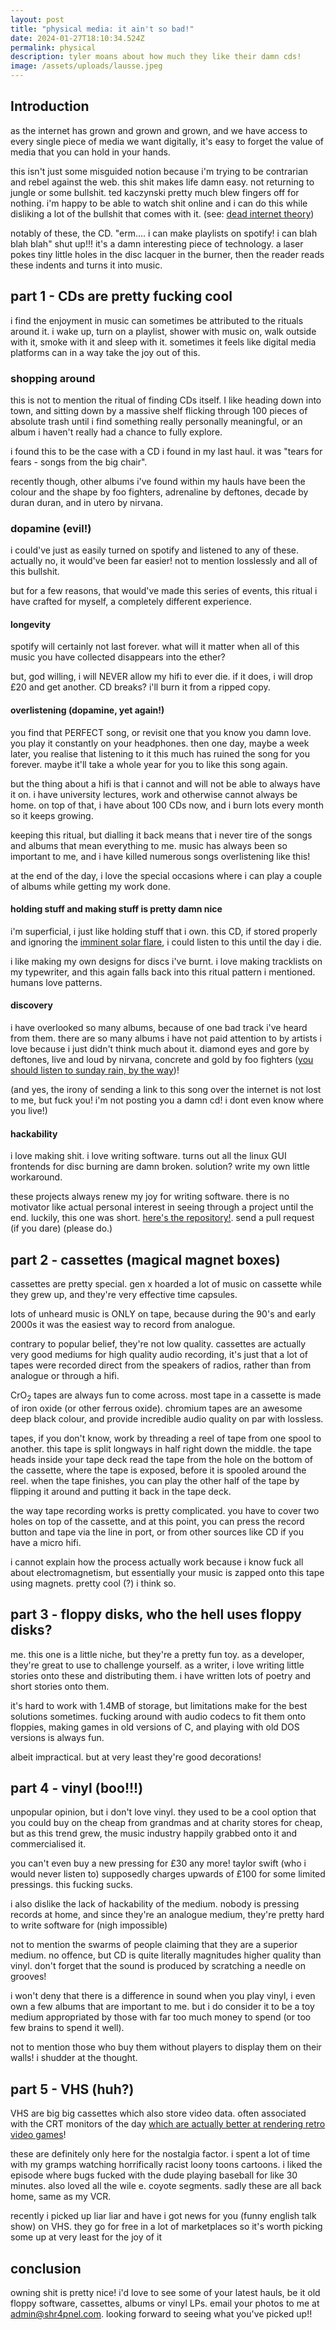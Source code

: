 ```yaml
---
layout: post
title: "physical media: it ain't so bad!"
date: 2024-01-27T18:10:34.524Z
permalink: physical
description: tyler moans about how much they like their damn cds!
image: /assets/uploads/lausse.jpeg
---
```

## Introduction

as the internet has grown and grown and grown, and we have access to every single piece of media we want digitally, it's easy to forget the value of media that you can hold in your hands.

this isn't just some misguided notion because i'm trying to be contrarian and rebel against the web. this shit makes life damn easy. not returning to jungle or some bullshit. ted kaczynski pretty much blew fingers off for nothing. i'm happy to be able to watch shit online and i can do this while disliking a lot of the bullshit that comes with it. (see: [dead internet theory](https://en.wikipedia.org/wiki/Dead_Internet_theory))

notably of these, the CD. "erm.... i can make playlists on spotify! i can blah blah blah" shut up!!! it's a damn interesting piece of technology. a laser pokes tiny little holes in the disc lacquer in the burner, then the reader reads these indents and turns it into music.

## part 1 - CDs are pretty fucking cool

i find the enjoyment in music can sometimes be attributed to the rituals around it. i wake up, turn on a playlist, shower with music on, walk outside with it, smoke with it and sleep with it. sometimes it feels like digital media platforms can in a way take the joy out of this.

### shopping around

this is not to mention the ritual of finding CDs itself. I like heading down into town, and sitting down by a massive shelf flicking through 100 pieces of absolute trash until i find something really personally meaningful, or an album i haven't really had a chance to fully explore.

i found this to be the case with a CD i found in my last haul. it was "tears for fears - songs from the big chair".

recently though, other albums i've found within my hauls have been the colour and the shape by foo fighters, adrenaline by deftones, decade by duran duran, and in utero by nirvana.

### dopamine (evil!)

i could've just as easily turned on spotify and listened to any of these. actually no, it would've been far easier! not to mention losslessly and all of this bullshit.

but for a few reasons, that would've made this series of events, this ritual i have crafted for myself, a completely different experience.

#### longevity

spotify will certainly not last forever. what will it matter when all of this music you have collected disappears into the ether?

but, god willing, i will NEVER allow my hifi to ever die. if it does, i will drop £20 and get another. CD breaks? i'll burn it from a ripped copy.

#### overlistening (dopamine, yet again!)

you find that PERFECT song, or revisit one that you know you damn love. you play it constantly on your headphones. then one day, maybe a week later, you realise that listening to it this much has ruined the song for you forever. maybe it'll take a whole year for you to like this song again.

but the thing about a hifi is that i cannot and will not be able to always have it on. i have university lectures, work and otherwise cannot always be home. on top of that, i have about 100 CDs now, and i burn lots every month so it keeps growing.

keeping this ritual, but dialling it back means that i never tire of the songs and albums that mean everything to me. music has always been so important to me, and i have killed numerous songs overlistening like this!

at the end of the day, i love the special occasions where i can play a couple of albums while getting my work done.

#### holding stuff and making stuff is pretty damn nice

i'm superficial, i just like holding stuff that i own. this CD, if stored properly and ignoring the [imminent solar flare](https://phys.org/news/2024-01-solar-maximum.html), i could listen to this until the day i die.

i like making my own designs for discs i've burnt. i love making tracklists on my typewriter, and this again falls back into this ritual pattern i mentioned. humans love patterns.

#### discovery

i have overlooked so many albums, because of one bad track i've heard from them. there are so many albums i have not paid attention to by artists i love because i just didn't think much about it. diamond eyes and gore by deftones, live and loud by nirvana, concrete and gold by foo fighters ([you should listen to sunday rain, by the way](https://www.youtube.com/watch?v=k0jX8y53ceY))!

(and yes, the irony of sending a link to this song over the internet is not lost to me, but fuck you! i'm not posting you a damn cd! i dont even know where you live!)

#### hackability

i love making shit. i love writing software. turns out all the linux GUI frontends for disc burning are damn broken. solution? write my own little workaround.

these projects always renew my joy for writing software. there is no motivator like actual personal interest in seeing through a project until the end. luckily, this one was short. [here's the repository!](https://github.com/shrapnelnet/shr4pnelburn). send a pull request (if you dare) (please do.)

## part 2 - cassettes (magical magnet boxes)

cassettes are pretty special. gen x hoarded a lot of music on cassette while they grew up, and they're very effective time capsules.

lots of unheard music is ONLY on tape, because during the 90's and early 2000s it was the easiest way to record from analogue.

contrary to popular belief, they're not low quality. cassettes are actually very good mediums for high quality audio recording, it's just that a lot of tapes were recorded direct from the speakers of radios, rather than from analogue or through a hifi.

CrO<sub>2</sub> tapes are always fun to come across. most tape in a cassette is made of iron oxide (or other ferrous oxide). chromium tapes are an awesome deep black colour, and provide incredible audio quality on par with lossless.

tapes, if you don't know, work by threading a reel of tape from one spool to another. this tape is split longways in half right down the middle. the tape heads inside your tape deck read the tape from the hole on the bottom of the cassette, where the tape is exposed, before it is spooled around the reel. when the tape finishes, you can play the other half of the tape by flipping it around and putting it back in the tape deck.

the way tape recording works is pretty complicated. you have to cover two holes on top of the cassette, and at this point, you can press the record button and tape via the line in port, or from other sources like CD if you have a micro hifi.

i cannot explain how the process actually work because i know fuck all about electromagnetism, but essentially your music is zapped onto this tape using magnets. pretty cool (?) i think so.

## part 3 - floppy disks, who the hell uses floppy disks?

me. this one is a little niche, but they're a pretty fun toy. as a developer, they're great to use to challenge yourself. as a writer, i love writing little stories onto these and distributing them. i have written lots of poetry and short stories onto them.

it's hard to work with 1.4MB of storage, but limitations make for the best solutions sometimes. fucking around with audio codecs to fit them onto floppies, making games in old versions of C, and playing with old DOS versions is always fun.

albeit impractical. but at very least they're good decorations!

## part 4 - vinyl (boo!!!)

unpopular opinion, but i don't love vinyl. they used to be a cool option that you could buy on the cheap from grandmas and at charity stores for cheap, but as this trend grew, the music industry happily grabbed onto it and commercialised it.

you can't even buy a new pressing for £30 any more! taylor swift (who i would never listen to) supposedly charges upwards of £100 for some limited pressings. this fucking sucks.

i also dislike the lack of hackability of the medium. nobody is pressing records at home, and since they're an analogue medium, they're pretty hard to write software for (nigh impossible)

not to mention the swarms of people claiming that they are a superior medium. no offence, but CD is quite literally magnitudes higher quality than vinyl. don't forget that the sound is produced by scratching a needle on grooves!

i won't deny that there is a difference in sound when you play vinyl, i even own a few albums that are important to me. but i do consider it to be a toy medium appropriated by those with far too much money to spend (or too few brains to spend it well).

not to mention those who buy them without players to display them on their walls! i shudder at the thought.

## part 5 - VHS (huh?)

VHS are big big cassettes which also store video data. often associated with the CRT monitors of the day [which are actually better at rendering retro video games](https://electronics.stackexchange.com/questions/302555/what-advantages-do-crts-still-have-over-more-modern-display-technologies)!

these are definitely only here for the nostalgia factor. i spent a lot of time with my gramps watching horrifically racist loony toons cartoons. i liked the episode where bugs fucked with the dude playing baseball for like 30 minutes. also loved all the wile e. coyote segments. sadly these are all back home, same as my VCR. 

recently i picked up liar liar and have i got news for you (funny english talk show) on VHS. they go for free in a lot of marketplaces so it's worth picking some up at very least for the joy of it

## conclusion

owning shit is pretty nice! i'd love to see some of your latest hauls, be it old floppy software, cassettes, albums or vinyl LPs. email your photos to me at [admin@shr4pnel.com](mailto:admin@shr4pnel.com). looking forward to seeing what you've picked up!!
